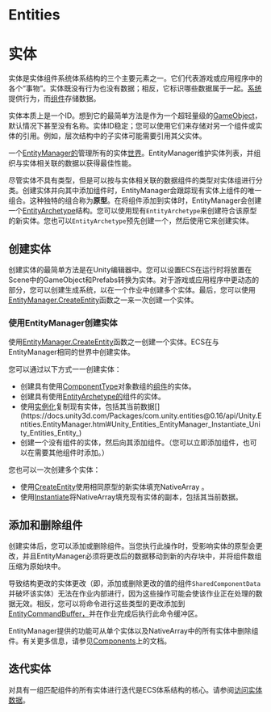 # Entities
# 实体

实体是实体组件系统体系结构的三个主要元素之一。它们代表游戏或应用程序中的各个“事物”。实体既没有行为也没有数据；相反，它标识哪些数据属于一起。[系统](https://docs.unity3d.com/Packages/com.unity.entities@0.16/manual/ecs_systems.html)提供行为，而[组件](https://docs.unity3d.com/Packages/com.unity.entities@0.16/manual/ecs_components.html)存储数据。

实体本质上是一个ID。想到它的最简单方法是作为一个超轻量级的[GameObject](https://docs.unity3d.com/Manual/class-GameObject.html)，默认情况下甚至没有名称。实体ID稳定；您可以使用它们来存储对另一个组件或实体的引用。例如，层次结构中的子实体可能需要引用其父实体。

一个[EntityManager的](https://docs.unity3d.com/Packages/com.unity.entities@0.16/api/Unity.Entities.EntityManager.html)管理所有的实体[世界](https://docs.unity3d.com/Packages/com.unity.entities@0.16/api/Unity.Entities.World.html)。EntityManager维护实体列表，并组织与实体相关联的数据以获得最佳性能。

尽管实体不具有类型，但是可以按与实体相关联的数据组件的类型对实体组进行分类。创建实体并向其中添加组件时，EntityManager会跟踪现有实体上组件的唯一组合。这种独特的组合称为**原型**。在将组件添加到实体时，EntityManager会创建一个[EntityArchetype](https://docs.unity3d.com/Packages/com.unity.entities@0.16/api/Unity.Entities.EntityArchetype.html)结构。您可以使用现有`EntityArchetype`来创建符合该原型的新实体。您也可以`EntityArchetype`预先创建一个，然后使用它来创建实体。

## 创建实体

创建实体的最简单方法是在Unity编辑器中。您可以设置ECS在运行时将放置在Scene中的GameObject和Prefabs转换为实体。对于游戏或应用程序中更动态的部分，您可以创建生成系统，以在一个作业中创建多个实体。最后，您可以使用[EntityManager.CreateEntity](https://docs.unity3d.com/Packages/com.unity.entities@0.16/api/Unity.Entities.EntityManager.html#Unity_Entities_EntityManager_CreateEntity)函数之一来一次创建一个实体。

### 使用EntityManager创建实体

使用[EntityManager.CreateEntity](https://docs.unity3d.com/Packages/com.unity.entities@0.16/api/Unity.Entities.EntityManager.html#Unity_Entities_EntityManager_CreateEntity)函数之一创建一个实体。ECS在与EntityManager相同的世界中创建实体。

您可以通过以下方式一一创建实体：

-   创建具有使用[ComponentType](https://docs.unity3d.com/Packages/com.unity.entities@0.16/api/Unity.Entities.ComponentType.html)对象数组的[组件](https://docs.unity3d.com/Packages/com.unity.entities@0.16/api/Unity.Entities.ComponentType.html)的实体。
-   创建具有使用[EntityArchetype的](https://docs.unity3d.com/Packages/com.unity.entities@0.16/api/Unity.Entities.EntityArchetype.html)组件的实体。
-   使用[实例化](https://docs.unity3d.com/Packages/com.unity.entities@0.16/api/Unity.Entities.EntityManager.html#Unity_Entities_EntityManager_Instantiate_Unity_Entities_Entity_)复制现有实体，包括其当前数据[](https://docs.unity3d.com/Packages/com.unity.entities@0.16/api/Unity.Entities.EntityManager.html#Unity_Entities_EntityManager_Instantiate_Unity_Entities_Entity_)
-   创建一个没有组件的实体，然后向其添加组件。（您可以立即添加组件，也可以在需要其他组件时添加。）

您也可以一次创建多个实体：

-   使用[CreateEntity](https://docs.unity3d.com/Packages/com.unity.entities@0.16/api/Unity.Entities.EntityManager.html#Unity_Entities_EntityManager_CreateEntity)使用相同原型的新实体填充NativeArray 。
-   使用[Instantiate](https://docs.unity3d.com/Packages/com.unity.entities@0.16/api/Unity.Entities.EntityManager.html#Unity_Entities_EntityManager_Instantiate_Unity_Entities_Entity_)将NativeArray填充现有实体的副本，包括其当前数据。

## 添加和删​​除组件

创建实体后，您可以添加或删除组件。当您执行此操作时，受影响实体的原型会更改，并且EntityManager必须将更改后的数据移动到新的内存块中，并将组件数组压缩为原始块中。

导致结构更改的实体更改（即，添加或删除更改的值的组件`SharedComponentData`并破坏该实体）无法在作业内部进行，因为这些操作可能会使该作业正在处理的数据无效。相反，您可以将命令进行这些类型的更改添加到[EntityCommandBuffer，](https://docs.unity3d.com/Packages/com.unity.entities@0.16/api/Unity.Entities.EntityCommandBuffer.html)并在作业完成后执行此命令缓冲区。

EntityManager提供的功能可从单个实体以及NativeArray中的所有实体中删除组件。有关更多信息，请参见[Components](https://docs.unity3d.com/Packages/com.unity.entities@0.16/manual/ecs_components.html)上的文档。

## 迭代实体

对具有一组匹配组件的所有实体进行迭代是ECS体系结构的核心。请参阅[访问实体数据](https://docs.unity3d.com/Packages/com.unity.entities@0.16/manual/chunk_iteration.html)。
